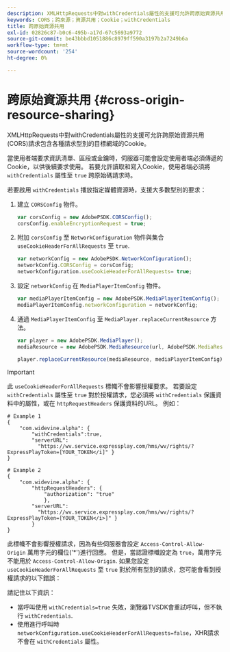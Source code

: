```yaml
---
description: XMLHttpRequests中對withCredentials屬性的支援可允許跨原始資源共用(CORS)請求包含各種請求型別的目標網域的Cookie。
keywords: CORS；跨來源；資源共用；Cookie；withCredentials
title: 跨原始資源共用
exl-id: 02826c87-b0c6-495b-a17d-67c5693a9772
source-git-commit: be43bbbd1051886c8979ff590a3197b2a7249b6a
workflow-type: tm+mt
source-wordcount: '254'
ht-degree: 0%

---
```


# 跨原始資源共用 {#cross-origin-resource-sharing}

XMLHttpRequests中對withCredentials屬性的支援可允許跨原始資源共用(CORS)請求包含各種請求型別的目標網域的Cookie。

當使用者端要求資訊清單、區段或金鑰時，伺服器可能會設定使用者端必須傳遞的Cookie，以供後續要求使用。 若要允許讀取和寫入Cookie，使用者端必須將 `withCredentials` 屬性至 `true` 跨原始碼請求時。

若要啟用 `withCredentials` 播放指定媒體資源時，支援大多數型別的要求：

1. 建立 `CORSConfig` 物件。

   ```js
   var corsConfig = new AdobePSDK.CORSConfig();  
   corsConfig.enableEncryptionRequest = true; 
   ```

1. 附加 `corsConfig` 至 `NetworkConfiguration` 物件與集合 `useCookieHeaderForAllRequests` 至 `true`.

   ```js
   var networkConfig = new AdobePSDK.NetworkConfiguration();  
   networkConfig.CORSConfig = corsConfig; 
   networkConfiguration.useCookieHeaderForAllRequests= true;
   ```

1. 設定 `networkConfig` 在 `MediaPlayerItemConfig` 物件。

   ```js
   var mediaPlayerItemConfig = new AdobePSDK.MediaPlayerItemConfig();  
   mediaPlayerItemConfig.networkConfiguration = networkConfig; 
   ```

1. 通過 `MediaPlayerItemConfig` 至 `MediaPlayer.replaceCurrentResource` 方法。

   ```js
   var player = new AdobePSDK.MediaPlayer(); 
   mediaResource = new AdobePSDK.MediaResource(url, AdobePSDK.MediaResourceType.HLS);  
   
   player.replaceCurrentResource(mediaResource, mediaPlayerItemConfig);  
   ```

>[!IMPORTANT]
>
>此 `useCookieHeaderForAllRequests` 標幟不會影響授權要求。 若要設定 `withCredentials` 屬性至 `true` 對於授權請求，您必須將 `withCredentials` 保護資料中的屬性，或在 `httpRequestHeaders` 保護資料的URL。 例如：

```
# Example 1 
{ 
    "com.widevine.alpha": {  
        "withCredentials":true,  
        "serverURL":  
          "https://wv.service.expressplay.com/hms/wv/rights/?ExpressPlayToken=[YOUR_TOKEN</i]" } 
} 
 
# Example 2 
{ 
    "com.widevine.alpha": { 
        "httpRequestHeaders": {  
            "authorization": "true"  
            }, 
        "serverURL":  
          "https://wv.service.expressplay.com/hms/wv/rights/?ExpressPlayToken=[YOUR_TOKEN</i>]" }
        } 
}
```

此標幟不會影響授權請求，因為有些伺服器會設定 `Access-Control-Allow-Origin` 萬用字元的欄位(&#39;&#42;&#39;)進行回應。 但是，當認證標幟設定為 `true`，萬用字元不能用於 `Access-Control-Allow-Origin`. 如果您設定 `useCookieHeaderForAllRequests` 至 `true` 對於所有型別的請求，您可能會看到授權請求的以下錯誤：

請記住以下資訊：

* 當呼叫使用 `withCredentials=true` 失敗，瀏覽器TVSDK會重試呼叫，但不執行 `withCredentials`.
* 使用進行呼叫時 `networkConfiguration.useCookieHeaderForAllRequests=false`，XHR請求不會在 `withCredentials` 屬性。
